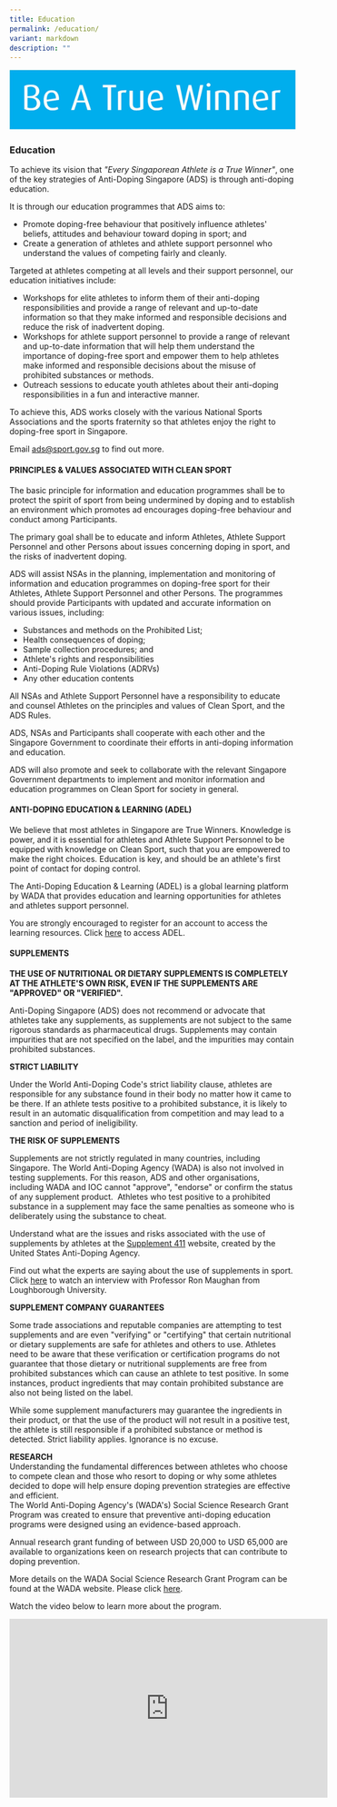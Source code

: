 ```yaml
---
title: Education
permalink: /education/
variant: markdown
description: ""
---
```

![](/images/Education/Be_A_True_Winner.png)
### **Education**

To achieve its vision that *"Every Singaporean Athlete is a True Winner"*, one of the key strategies of Anti-Doping Singapore (ADS) is through anti-doping education.

It is through our education programmes that ADS aims to:
* Promote doping-free behaviour that positively influence athletes' beliefs, attitudes and behaviour toward doping in sport; and
* Create a generation of athletes and athlete support personnel who understand the values of competing fairly and cleanly.

Targeted at athletes competing at all levels and their support personnel, our education initiatives include:
* Workshops for elite athletes to inform them of their anti-doping responsibilities and provide a range of relevant and up-to-date information so that they make informed and responsible decisions and reduce the risk of inadvertent doping.
* Workshops for athlete support personnel to provide a range of relevant and up-to-date information that will help them understand the importance of doping-free sport and empower them to help athletes make informed and responsible decisions about the misuse of prohibited substances or methods.
* Outreach sessions to educate youth athletes about their anti-doping responsibilities in a fun and interactive manner.

To achieve this, ADS works closely with the various National Sports Associations and the sports fraternity so that athletes enjoy the right to doping-free sport in Singapore. 

Email [ads@sport.gov.sg](mailto:ads@sport.gov.sg) to find out more.

#### **PRINCIPLES &amp; VALUES ASSOCIATED  WITH CLEAN SPORT**

The basic principle for information and education programmes shall be to protect the spirit of sport from being undermined by doping and to establish an environment which promotes ad encourages doping-free behaviour and conduct among Participants.

The primary goal shall be to educate and inform Athletes, Athlete Support Personnel and other Persons about issues concerning doping in sport, and the risks of inadvertent doping.

ADS will assist NSAs in the planning, implementation and monitoring of information and education programmes on doping-free sport for their Athletes, Athlete Support Personnel and other Persons. The programmes should provide Participants with updated and accurate information on various issues, including:

* Substances and methods on the Prohibited List;
* Health consequences of doping;
* Sample collection procedures; and
* Athlete's rights and responsibilities
* Anti-Doping Rule Violations (ADRVs)
* Any other education contents

All NSAs and Athlete Support Personnel have a responsibility to educate and counsel Athletes on the principles and values of Clean Sport, and the ADS Rules.

ADS, NSAs and Participants shall cooperate with each other and the Singapore Government to coordinate their efforts in anti-doping information and education.

ADS will also promote and seek to collaborate with the relevant Singapore Government departments to implement and monitor information and education programmes on Clean Sport for society in general.

#### **ANTI-DOPING EDUCATION &amp; LEARNING (ADEL)**

We believe that most athletes in Singapore are True Winners. Knowledge is power, and it is essential for athletes and Athlete Support Personnel to be equipped with knowledge on Clean Sport, such that you are empowered to make the right choices. Education is key, and should be an athlete's first point of contact for doping control. 

The Anti-Doping Education &amp; Learning (ADEL) is a global learning platform by WADA that provides education and learning opportunities for athletes and athletes support personnel.

You are strongly encouraged to register for an account to access the learning resources. Click [here](https://adel.wada-ama.org/learn/external-ecommerce) to access ADEL.

#### **SUPPLEMENTS**

**THE USE OF NUTRITIONAL OR DIETARY SUPPLEMENTS IS COMPLETELY AT THE ATHLETE'S OWN RISK, EVEN IF THE SUPPLEMENTS ARE "APPROVED" OR "VERIFIED".**

Anti-Doping Singapore (ADS) does not recommend or advocate that athletes take any supplements, as supplements are not subject to the same rigorous standards as pharmaceutical drugs. Supplements may contain impurities that are not specified on the label, and the impurities may contain prohibited substances.

**STRICT LIABILITY**

Under the World Anti-Doping Code's strict liability clause, athletes are responsible for any substance found in their body no matter how it came to be there. If an athlete tests positive to a prohibited substance, it is likely to result in an automatic disqualification from competition and may lead to a sanction and period of ineligibility.

**THE RISK OF SUPPLEMENTS**

Supplements are not strictly regulated in many countries, including Singapore. The World Anti-Doping Agency (WADA) is also not involved in testing supplements. For this reason, ADS and other organisations, including WADA and IOC cannot "approve", "endorse" or confirm the status of any supplement product.&nbsp; Athletes who test positive to a prohibited substance in a supplement may face the same penalties as someone who is deliberately using the substance to cheat.

Understand what are the issues and risks associated with the use of supplements by athletes at the [Supplement 411](https://www.usada.org/athletes/substances/supplement-connect/) website, created by the United States Anti-Doping Agency.

Find out what the experts are saying about the use of supplements in sport. Click [here](https://www.youtube.com/watch?v=_qrfK5MrvVQ) to watch an interview with Professor Ron Maughan from Loughborough University.

**SUPPLEMENT COMPANY GUARANTEES**

Some trade associations and reputable companies are attempting to test supplements and are even "verifying" or "certifying" that certain nutritional or dietary supplements are safe for athletes and others to use. Athletes need to be aware that these verification or certification programs do not guarantee that those dietary or nutritional supplements are free from prohibited substances which can cause an athlete to test positive. In some instances, product ingredients that may contain prohibited substance are also not being listed on the label.

While some supplement manufacturers may guarantee the ingredients in their product, or that the use of the product will not result in a positive test, the athlete is still responsible if a prohibited substance or method is detected. Strict liability applies. Ignorance is no excuse.

**RESEARCH**     
Understanding the fundamental differences between athletes who choose to compete clean and those who resort to doping or why some athletes decided to dope will help ensure doping prevention strategies are effective and efficient.   
The World Anti-Doping Agency's (WADA's) Social Science Research Grant Program was created to ensure that preventive anti-doping education programs were designed using an evidence-based approach.

Annual research grant funding of between USD 20,000 to USD 65,000 are available to organizations keen on research projects that can contribute to doping prevention.

More details on the WADA Social Science Research Grant Program can be found at the WADA website. Please click [here](https://www.wada-ama.org/en/data-research/social-science-research).

Watch the video below to learn more about the program.

<iframe width="560" height="315" src="https://www.youtube.com/embed/9y1VYw5LWDc" title="YouTube video player" frameborder="0" allow="accelerometer; autoplay; clipboard-write; encrypted-media; gyroscope; picture-in-picture; web-share" allowfullscreen=""></iframe>